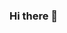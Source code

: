 ### Hi there 👋
<!-- 
- 🔭 Working as a Platform Eng/DevOps/Cloud Engineer, mainly focusing on Cloud tech, Terraform, Azure DevOps/Github, Ansible, PowerShell, Python, ...
- 🌱 Learning about Stoicism
- 📫 Reach me: [Twitter](https://twitter.com/lazywinadmin), [LinkedIn](https://www.linkedin.com/in/fxcat/) or [this form](https://lazywinadmin.com/about.html#contact-me)
- 🤔 Current goals: Contribute more to Open Source projects, and improve SWE/DevOps knowledge along the way ...

![visitors](https://visitor-badge.glitch.me/badge?page_id=lazywinadmin.lazywinadmin)
**lazywinadmin/lazywinadmin** is a ✨ _special_ ✨ repository because its `README.md` (this file) appears on your GitHub profile.

Here are some ideas to get you started:


- 🌱 I’m currently learning ...
- 👯 I’m looking to collaborate on ...
- 🤔 I’m looking for help with ...
- 💬 Ask me about ...
- 📫 How to reach me: ...
- 😄 Pronouns: ...
- ⚡ Fun fact: ...
-->
